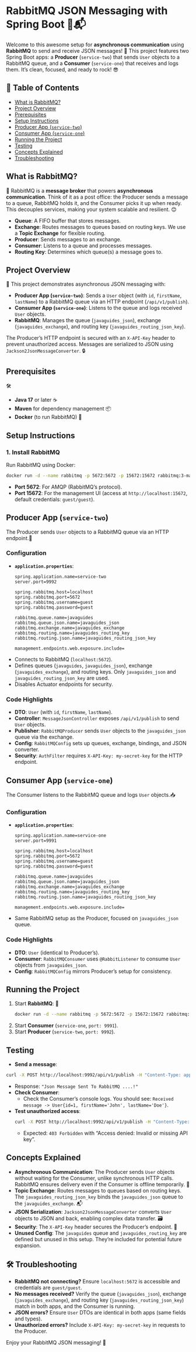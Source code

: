 # RabbitMQ JSON Messaging with Spring Boot 🐰📬

Welcome to this awesome setup for **asynchronous communication** using **RabbitMQ** to send and receive JSON messages! 🎉 This project features two Spring Boot apps: a **Producer** (`service-two`) that sends `User` objects to a RabbitMQ queue, and a **Consumer** (`service-one`) that receives and logs them. It’s clean, focused, and ready to rock! 😎

## 📖 Table of Contents
- [What is RabbitMQ?](#what-is-rabbitmq)
- [Project Overview](#project-overview)
- [Prerequisites](#prerequisites)
- [Setup Instructions](#setup-instructions)
- [Producer App (`service-two`)](#producer-app-service-two)
- [Consumer App (`service-one`)](#consumer-app-service-one)
- [Running the Project](#running-the-project)
- [Testing](#testing)
- [Concepts Explained](#concepts-explained)
- [Troubleshooting](#troubleshooting)

##  What is RabbitMQ?  
🐰 RabbitMQ is a **message broker** that powers **asynchronous communication**. Think of it as a post office: the Producer sends a message to a queue, RabbitMQ holds it, and the Consumer picks it up when ready. This decouples services, making your system scalable and resilient. 😊

- **Queue**: A FIFO buffer that stores messages.
- **Exchange**: Routes messages to queues based on routing keys. We use a **Topic Exchange** for flexible routing.
- **Producer**: Sends messages to an exchange.
- **Consumer**: Listens to a queue and processes messages.
- **Routing Key**: Determines which queue(s) a message goes to.

##  Project Overview  
🌟 This project demonstrates asynchronous JSON messaging with:
- **Producer App (`service-two`)**: Sends a `User` object (with `id`, `firstName`, `lastName`) to a RabbitMQ queue via an HTTP endpoint (`/api/v1/publish`).
- **Consumer App (`service-one`)**: Listens to the queue and logs received `User` objects.
- **RabbitMQ**: Manages the queue (`javaguides_json`), exchange (`javaguides_exchange`), and routing key (`javaguides_routing_json_key`).

The Producer’s HTTP endpoint is secured with an `X-API-Key` header to prevent unauthorized access. Messages are serialized to JSON using `Jackson2JsonMessageConverter`. 🔒

##  Prerequisites 
🛠️
- **Java 17** or later ☕
- **Maven** for dependency management 📦
- **Docker** (to run RabbitMQ) 🐳

##  Setup Instructions  
### 1. Install RabbitMQ
Run RabbitMQ using Docker:
```bash
docker run -d --name rabbitmq -p 5672:5672 -p 15672:15672 rabbitmq:3-management
```
- **Port 5672**: For AMQP (RabbitMQ’s protocol).
- **Port 15672**: For the management UI (access at `http://localhost:15672`, default credentials: `guest/guest`).

##  Producer App (`service-two`)  
 The Producer sends `User` objects to a RabbitMQ queue via an HTTP endpoint.📨

### Configuration
- **`application.properties`**:
  ```properties
  spring.application.name=service-two
  server.port=9992

  spring.rabbitmq.host=localhost
  spring.rabbitmq.port=5672
  spring.rabbitmq.username=guest
  spring.rabbitmq.password=guest

  rabbitmq.queue.name=javaguides
  rabbitmq.queue.json.name=javaguides_json
  rabbitmq.exchange.name=javaguides_exchange
  rabbitmq.routing.name=javaguides_routing_key
  rabbitmq.routing.json.name=javaguides_routing_json_key

  management.endpoints.web.exposure.include=
  ```
- Connects to RabbitMQ (`localhost:5672`).
- Defines queues (`javaguides`, `javaguides_json`), exchange (`javaguides_exchange`), and routing keys. Only `javaguides_json` and `javaguides_routing_json_key` are used.
- Disables Actuator endpoints for security.

### Code Highlights
- **DTO**: `User` (with `id`, `firstName`, `lastName`).
- **Controller**: `MessageJsonController` exposes `/api/v1/publish` to send `User` objects.
- **Publisher**: `RabbitMQProducer` sends `User` objects to the `javaguides_json` queue via the exchange.
- **Config**: `RabbitMQConfig` sets up queues, exchange, bindings, and JSON converter.
- **Security**: `AuthFilter` requires `X-API-Key: my-secret-key` for the HTTP endpoint.

##  Consumer App (`service-one`)  
The Consumer listens to the RabbitMQ queue and logs `User` objects.📥

### Configuration
- **`application.properties`**:
  ```properties
  spring.application.name=service-one
  server.port=9991

  spring.rabbitmq.host=localhost
  spring.rabbitmq.port=5672
  spring.rabbitmq.username=guest
  spring.rabbitmq.password=guest

  rabbitmq.queue.name=javaguides
  rabbitmq.queue.json.name=javaguides_json
  rabbitmq.exchange.name=javaguides_exchange
  rabbitmq.routing.name=javaguides_routing_key
  rabbitmq.routing.json.name=javaguides_routing_json_key

  management.endpoints.web.exposure.include=
  ```
- Same RabbitMQ setup as the Producer, focused on `javaguides_json` queue.

### Code Highlights
- **DTO**: `User` (identical to Producer’s).
- **Consumer**: `RabbitMQConsumer` uses `@RabbitListener` to consume `User` objects from `javaguides_json`.
- **Config**: `RabbitMQConfig` mirrors Producer’s setup for consistency.

## Running the Project  
1. Start **RabbitMQ**: 🏃
   ```bash
   docker run -d --name rabbitmq -p 5672:5672 -p 15672:15672 rabbitmq:3-management
   ```
2. Start **Consumer** (`service-one`, `port: 9991`).
3. Start **Producer** (`service-two`, `port: 9992`).

##  Testing 
-  **Send a message**:
  ```bash
  curl -X POST http://localhost:9992/api/v1/publish -H "Content-Type: application/json" -H "X-API-Key: my-secret-key" -d '{"id": 1, "firstName": "John", "lastName": "Doe"}'
  ```
  - Response: `"Json Message Sent To RabbitMQ ....!"`
- **Check Consumer**:
  - Check the Consumer’s console logs. You should see: `Received message -> User{id=1, firstName='John', lastName='Doe'}`.
- **Test unauthorized access**:
  ```bash
  curl -X POST http://localhost:9992/api/v1/publish -H "Content-Type: application/json" -d '{"id": 1, "firstName": "John", "lastName": "Doe"}'
  ```
  - Expected: `403 Forbidden` with “Access denied: Invalid or missing API key”.

## Concepts Explained  
- **Asynchronous Communication**: The Producer sends `User` objects without waiting for the Consumer, unlike synchronous HTTP calls. RabbitMQ ensures delivery even if the Consumer is offline temporarily. 🚀
- **Topic Exchange**: Routes messages to queues based on routing keys. The `javaguides_routing_json_key` binds the `javaguides_json` queue to the `javaguides_exchange`. 📬
- **JSON Serialization**: `Jackson2JsonMessageConverter` converts `User` objects to JSON and back, enabling complex data transfer. 🗃️
- **Security**: The `X-API-Key` header secures the Producer’s endpoint. 🔐
- **Unused Config**: The `javaguides` queue and `javaguides_routing_key` are defined but unused in this setup. They’re included for potential future expansion.

## 🛠️ Troubleshooting  
- **RabbitMQ not connecting?** Ensure `localhost:5672` is accessible and credentials are `guest/guest`.
- **No messages received?** Verify the queue (`javaguides_json`), exchange (`javaguides_exchange`), and routing key (`javaguides_routing_json_key`) match in both apps, and the Consumer is running.
- **JSON errors?** Ensure `User` DTOs are identical in both apps (same fields and types).
- **Unauthorized errors?** Include `X-API-Key: my-secret-key` in requests to the Producer.

Enjoy your RabbitMQ JSON messaging! 🎉
